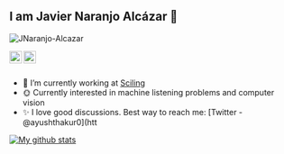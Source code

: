 ## I am Javier Naranjo Alcázar 👋

<p align="left"> <img src="https://komarev.com/ghpvc/?username=JNaranjo-Alcazar&label=Views&color=orange&style=plastic" alt="JNaranjo-Alcazar" /> </p>


<a href="https://www.linkedin.com/in/javier-naranjo-alc%C3%A1zar-87074a154//">
  <img align="left" alt="My LinkedIn" width="22px" src="https://cdn.jsdelivr.net/npm/simple-icons@v3/icons/linkedin.svg" />
</a>
<a href="https://github.com/Machine-Listeners-Valencia">
  <img align="left" alt="My Organization GitHub profile" width="22px" src="https://cdn.jsdelivr.net/npm/simple-icons@v3/icons/github.svg" />
</a>

<br/>
<br/>

- 🔭 I’m currently working at [Sciling](https://sciling.com/?lang=en)
-  :sun_with_face: Currently interested in machine listening problems and computer vision
- :sparkles: I love good discussions. Best way to reach me: [Twitter - @ayushthakur0](htt
 
<a href="https://github.com/JNaranjo-Alcazar">
 <img align="center" src="https://github-readme-stats.vercel.app/api?username=JNaranjo-Alcazar&show_icons=true&theme=dark&line_height=27" alt="My github stats"/>
</a>
